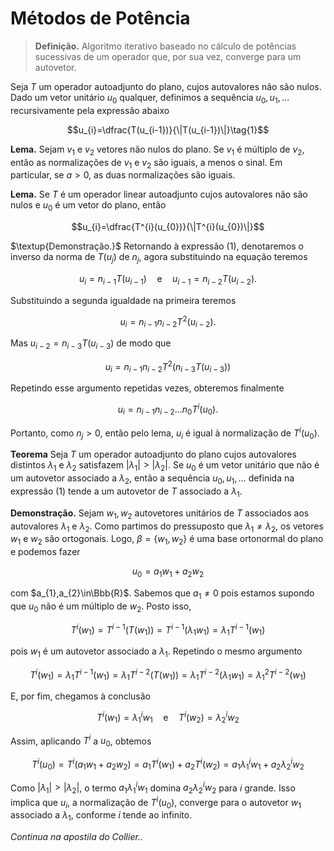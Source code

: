 # Métodos de Potência

> **Definição.** Algoritmo iterativo baseado no cálculo de potências sucessivas de um operador que, por sua vez, converge para um autovetor.

Seja $T$ um operador autoadjunto do plano, cujos autovalores não são nulos. Dado um vetor unitário $u_{0}$ qualquer, definimos a sequência $u_{0},u_{1},\dots$ recursivamente pela expressão abaixo

```math
u_{i}=\dfrac{T(u_{i-1})}{\|T(u_{i-1})\|}\tag{1}
```

**Lema.** Sejam $v_{1}$ e $v_{2}$ vetores não nulos do plano. Se $v_{1}$ é múltiplo de $v_{2}$, então as normalizações de $v_{1}$ e $v_{2}$ são iguais, a menos o sinal. Em particular, se $a>0$, as duas normalizações são iguais.

**Lema.** Se $T$ é um operador linear autoadjunto cujos autovalores não são nulos e $u_{0}$ é um vetor do plano, então

```math
u_{i}=\dfrac{T^{i}(u_{0})}{\|T^{i}(u_{0})\|}
```

$\textup{Demonstração.}$ Retornando à expressão $(1)$, denotaremos o inverso da norma de $T(u_{j})$ de $n_{j}$, agora substituindo na equação teremos

```math
u_{i}=n_{i-1}T(u_{i-1})\quad \text{e}\quad u_{i-1}=n_{i-2}T(u_{i-2}).
```

Substituindo a segunda igualdade na primeira teremos

```math
u_{i}=n_{i-1}n_{i-2}T^{2}(u_{i-2}).
```

Mas $u_{i-2}=n_{i-3}T(u_{i-3})$ de modo que

```math
u_{i}=n_{i-1}n_{i-2}T^{2}(n_{i-3}T(u_{i-3}))
```

Repetindo esse argumento repetidas vezes, obteremos finalmente

```math
u_{i}=n_{i-1}n_{i-2}\dots n_{0}T^{i}(u_{0}).
```

Portanto, como $n_{j}>0$, então pelo lema, $u_{i}$ é igual à normalização de $T^{i}(u_{0})$.

**Teorema** Seja $T$ um operador autoadjunto do plano cujos autovalores distintos $\lambda_{1}$ e $\lambda_{2}$ satisfazem $\lvert \lambda_{1} \rvert>\lvert \lambda_{2} \rvert$. Se $u_{0}$ é um vetor unitário que não é um autovetor associado a $\lambda_{2}$, então a sequência $u_{0},u_{1},\dots$ definida na expressão $(1)$ tende a um autovetor de $T$ associado a $\lambda_{1}$.

**Demonstração.** Sejam $w_{1},w_{2}$ autovetores unitários de $T$ associados aos autovalores $\lambda_{1}$ e $\lambda_{2}$. Como partimos do pressuposto que $\lambda_{1}\neq \lambda_{2}$, os vetores $w_{1}$ e $w_{2}$ são ortogonais. Logo, $\beta=\{w_{1},w_{2}\}$ é uma base ortonormal do plano e podemos fazer

```math
u_{0}=a_{1}w_{1}+a_{2}w_{2}
```

com $a_{1},a_{2}\in\Bbb{R}$. Sabemos que $a_{1}\neq 0$ pois estamos supondo que $u_{0}$ não é um múltiplo de $w_{2}$. Posto isso,

```math
T^{i}(w_{1})=T^{i-1}(T(w_{1}))=T^{i-1}(\lambda_{1}w_{1})=\lambda_{1}T^{i-1}(w_{1})
```

pois $w_{1}$ é um autovetor associado a $\lambda_{1}$. Repetindo o mesmo argumento

```math
T^{i}(w_{1})=\lambda_{1}T^{i-1}(w_{1})=\lambda_{1}T^{i-2}(T(w_{1}))=\lambda_{1}T^{i-2}(\lambda_{1}w_{1})=\lambda_{1}^{2}T^{i-2}(w_{1})
```

E, por fim, chegamos à conclusão

```math
T^{i}(w_{1})=\lambda_{1}^{i}w_{1}\quad \text{e}\quad T^{i}(w_{2})=\lambda_{2}^{i}w_{2}
```

Assim, aplicando $T^i$ a $u_0$, obtemos

```math
T^{i}(u_{0})=T^{i}(a_{1}w_{1}+a_{2}w_{2})=a_{1}T^{i}(w_{1})+a_{2}T^{i}(w_{2})=a_{1}\lambda_{1}^{i}w_{1}+a_{2}\lambda_{2}^{i}w_{2}
```

Como $\lvert \lambda_{1} \rvert > \lvert \lambda_{2} \rvert$, o termo $a_{1}\lambda_{1}^{i}w_{1}$ domina $a_{2}\lambda_{2}^{i}w_{2}$ para $i$ grande. Isso implica que $u_i$, a normalização de $T^i(u_0)$, converge para o autovetor $w_{1}$ associado a $\lambda_{1}$, conforme $i$ tende ao infinito.

*Continua na apostila do Collier..*

